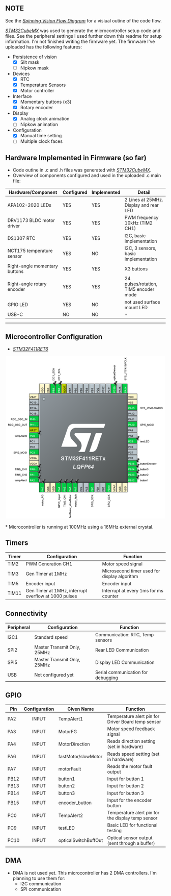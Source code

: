 ## NOTE
See the <a href="https://github.com/TickingClocks/HDD-Persistence-of-Vision-Clock_V4/blob/main/Firmware/Spinning%20Vision%20Flow%20Diagram.pdf"><i>Spinning Vision Flow Diagram</i></a> for a visiual outine of the code flow.

<a href="https://www.st.com/en/microcontrollers-microprocessors/stm32f411.html"><i>STM32CubeMX</i></a> was used to generate the microcontroller setup code and files. See the peripheral settings I used further down this readme for setup information. I'm not finished writing the firmware yet. The firmware I've uploaded has the following features:
* Persistence of vision
  * [x] Slit mask
  * [ ] Nipkow mask
* Devices
  * [x] RTC
  * [x] Temperature Sensors
  * [x] Motor controller
* Interface
  * [x] Momentary buttons (x3)
  * [x] Rotary encoder
* Display
  * [x] Analog clock animation
  * [ ] Nipkow animation
* Configuration 
  * [x] Manual time setting
  * [ ] Multiple clock faces

## Hardware Implemented in Firmware (so far)
* Code outine in .c and .h files was generated with <a href="https://www.st.com/en/development-tools/stm32cubemx.html"><i>STM32CubeMX</i></a>.
* Overview of components configured and used in the uploaded .c main file:

|Hardware/Component              |Configured  |Implemented   |Detail                                |
|--------------------------------|------------|--------------|--------------------------------------|
|APA102-2020 LEDs                |YES         |YES           |2 Lines at 25MHz. Display and rear LED|
|DRV1173 BLDC motor driver       |YES         |YES           |PWM frequency 10kHz (TIM2 CH1)        |
|DS1307 RTC                      |YES         |YES           |I2C, basic implementation             |
|NCT175 temperature sensor       |YES         |NO            |I2C, 3 sensors, basic implementation  |
|Right-angle momentary buttons   |YES         |YES           |X3 buttons                            |
|Right-angle rotary encoder      |YES         |YES           |24 pulses/rotation, TIM5 encoder mode |
|GPIO LED                        |YES         |NO            |not used surface mount LED            |
|USB-C                           |NO          |NO            |-                                     |

---

## Microcontroller Configuration
* <a href="https://www.st.com/en/microcontrollers-microprocessors/stm32f411.html"><i>STM32F411RET6</i></a>
<p align="center"><img src="https://github.com/TickingClocks/HDD-Persistence-of-Vision-Clock_V4/blob/main/Images/STM32F411%20Pins.png" width="500px"></p>
* Microcontroller is running at 100MHz using a 16MHz external crystal.

## Timers
|Timer   |Configuration                                         |Function                                      |
|--------|------------------------------------------------------|----------------------------------------------|
|TIM2    |PWM Generation CH1                                    |Motor speed signal                            |
|TIM3    |Gen Timer at 1MHz                                     |Microsecond timer used for display algorithm  |
|TIM5    |Encoder input                                         |Encoder input                                 |
|TIM11   |Gen Timer at 1MHz, interrupt overflow at 1000 pulses  |Interrupt at every 1ms for ms counter         |

## Connectivity
|Peripheral  |Configuration                |Function                            |
|------------|-----------------------------|------------------------------------|
|I2C1        |Standard speed               |Communication: RTC, Temp sensors    |
|SPI2        |Master Transmit Only, 25MHz  |Rear LED Communication              |
|SPI5        |Master Transmit Only, 25MHz  |Display LED Communication           |
|USB         |Not configured yet           |Serial communication for debugging  |

## GPIO
|Pin    |Configuration    |Given Name            |Function                                             |
|-------|:---------------:|----------------------|-----------------------------------------------------|
|PA2    |INPUT            |TempAlert1            |Temperature alert pin for Driver Board temp sensor   |
|PA3    |INPUT            |MotorFG               |Motor speed feedback signal                          |
|PA4    |INPUT            |MotorDirection        |Reads direction setting (set in hardware)            |
|PA6    |INPUT            |fastMotor/slowMotor   |Reads speed setting (set in hardware)                |
|PA7    |INPUT            |motorFault            |Reads the motor fault output                         |
|PB12   |INPUT            |button1               |Input for button 1                                   |
|PB13   |INPUT            |button2               |Input for button 2                                   |
|PB14   |INPUT            |button3               |Input for button 3                                   |
|PB15   |INPUT            |encoder_button        |Input for the encoder button                         |
|PC0    |INPUT            |TempAlert2            |Temperature alert pin for the display temp sensor    |
|PC9    |INPUT            |testLED               |Basic LED for functional testing                     |
|PC10   |INPUT            |opticalSwitchBuffOut  |Optical sensor output (sent through a buffer)        |

## DMA

* DMA is not used yet. This microcontroller has 2 DMA controllers. I'm planning to use them for:
  * I2C communication
  * SPI communication

